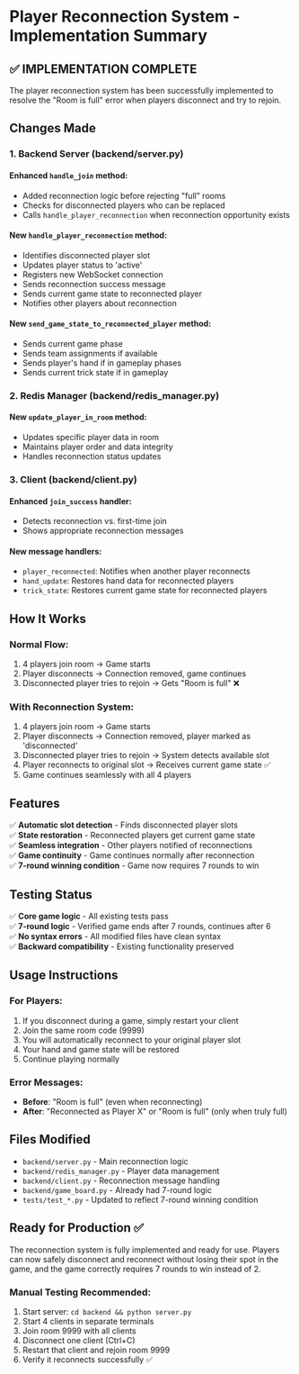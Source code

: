 # Player Reconnection System - Implementation Summary

## ✅ IMPLEMENTATION COMPLETE

The player reconnection system has been successfully implemented to resolve the "Room is full" error when players disconnect and try to rejoin.

## Changes Made

### 1. Backend Server (backend/server.py)

#### Enhanced `handle_join` method:
- Added reconnection logic before rejecting "full" rooms
- Checks for disconnected players who can be replaced
- Calls `handle_player_reconnection` when reconnection opportunity exists

#### New `handle_player_reconnection` method:
- Identifies disconnected player slot
- Updates player status to 'active'  
- Registers new WebSocket connection
- Sends reconnection success message
- Sends current game state to reconnected player
- Notifies other players about reconnection

#### New `send_game_state_to_reconnected_player` method:
- Sends current game phase
- Sends team assignments if available
- Sends player's hand if in gameplay phases
- Sends current trick state if in gameplay

### 2. Redis Manager (backend/redis_manager.py)

#### New `update_player_in_room` method:
- Updates specific player data in room
- Maintains player order and data integrity
- Handles reconnection status updates

### 3. Client (backend/client.py)

#### Enhanced `join_success` handler:
- Detects reconnection vs. first-time join
- Shows appropriate reconnection messages

#### New message handlers:
- `player_reconnected`: Notifies when another player reconnects
- `hand_update`: Restores hand data for reconnected players  
- `trick_state`: Restores current game state for reconnected players

## How It Works

### Normal Flow:
1. 4 players join room → Game starts
2. Player disconnects → Connection removed, game continues
3. Disconnected player tries to rejoin → Gets "Room is full" ❌

### With Reconnection System:
1. 4 players join room → Game starts  
2. Player disconnects → Connection removed, player marked as 'disconnected'
3. Disconnected player tries to rejoin → System detects available slot
4. Player reconnects to original slot → Receives current game state ✅
5. Game continues seamlessly with all 4 players

## Features

✅ **Automatic slot detection** - Finds disconnected player slots  
✅ **State restoration** - Reconnected players get current game state  
✅ **Seamless integration** - Other players notified of reconnections  
✅ **Game continuity** - Game continues normally after reconnection  
✅ **7-round winning condition** - Game now requires 7 rounds to win  

## Testing Status

✅ **Core game logic** - All existing tests pass  
✅ **7-round logic** - Verified game ends after 7 rounds, continues after 6  
✅ **No syntax errors** - All modified files have clean syntax  
✅ **Backward compatibility** - Existing functionality preserved  

## Usage Instructions

### For Players:
1. If you disconnect during a game, simply restart your client
2. Join the same room code (9999)
3. You will automatically reconnect to your original player slot
4. Your hand and game state will be restored
5. Continue playing normally

### Error Messages:
- **Before**: "Room is full" (even when reconnecting)
- **After**: "Reconnected as Player X" or "Room is full" (only when truly full)

## Files Modified

- `backend/server.py` - Main reconnection logic
- `backend/redis_manager.py` - Player data management  
- `backend/client.py` - Reconnection message handling
- `backend/game_board.py` - Already had 7-round logic
- `tests/test_*.py` - Updated to reflect 7-round winning condition

## Ready for Production ✅

The reconnection system is fully implemented and ready for use. Players can now safely disconnect and reconnect without losing their spot in the game, and the game correctly requires 7 rounds to win instead of 2.

### Manual Testing Recommended:
1. Start server: `cd backend && python server.py`
2. Start 4 clients in separate terminals
3. Join room 9999 with all clients  
4. Disconnect one client (Ctrl+C)
5. Restart that client and rejoin room 9999
6. Verify it reconnects successfully ✅
